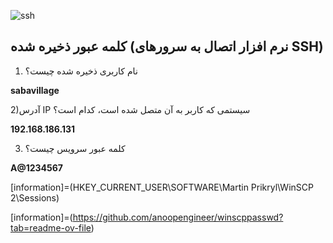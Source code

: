 
![ssh](images\ic-admin-mis.png)

## کلمه عبور ذخیره شده (نرم افزار اتصال به سرورهای SSH)

1) نام کاربری ذخیره شده چیست؟

**sabavillage**

2)آدرس IP سیستمی که کاربر به آن متصل شده است، کدام است؟ 

**192.168.186.131**

3) کلمه عبور سرویس چیست؟

**A@1234567**
   

[information]=(HKEY_CURRENT_USER\SOFTWARE\Martin Prikryl\WinSCP 2\Sessions\)

[information]=(https://github.com/anoopengineer/winscppasswd?tab=readme-ov-file)
